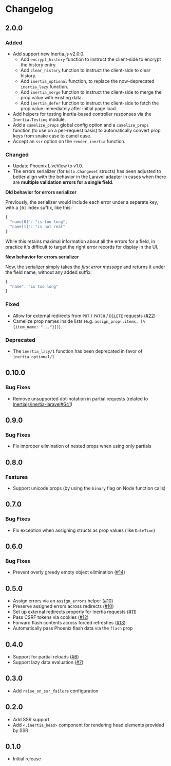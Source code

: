 # Changelog

## 2.0.0

### Added

- Add support new Inertia.js v2.0.0.
  - Add `encrypt_history` function to instruct the client-side to encrypt the history entry.
  - Add `clear_history` function to instruct the client-side to clear history.
  - Add `inertia_optional` function, to replace the now-deprecated `inertia_lazy` function.
  - Add `inertia_merge` function to instruct the client-side to merge the prop value with existing data.
  - Add `inertia_defer` function to instruct the client-side to fetch the prop value immediately after initial page load.
- Add helpers for testing Inertia-based controller responses via the `Inertia.Testing` module.
- Add a `camelize_props` global config option and a `camelize_props` function (to use on a per-request basis) to automatically convert prop keys from snake case to camel case.
- Accept an `ssr` option on the `render_inertia` function.

### Changed

- Update Phoenix LiveView to v1.0.
- The errors serializer (for `Ecto.Changeset` structs) has been adjusted to better align with the behavior in the Laravel adapter in cases when there are **multiple validation errors for a single field**.

**Old behavior for errors serializer**

Previously, the serializer would include each error under a separate key, with a `[0]` index suffix, like this:

```javascript
{
  "name[0]": "is too long",
  "name[1]": "is not real"
}
```

While this retains maximal information about all the errors for a field, in practice it's difficult to target the right error records for display in the UI.

**New behavior for errors serializer**

Now, the serializer simply takes the _first error message_ and returns it under the field name, without any added suffix:

```javascript
{
  "name": "is too long"
}
```

### Fixed

- Allow for external redirects from `PUT` / `PATCH` / `DELETE` requests ([#22](https://github.com/inertiajs/inertia-phoenix/pull/22))
- Camelize prop names inside lists (e.g. `assign_prop(:items, [%{item_name: "..."}])`).

### Deprecated

- The `inertia_lazy/1` function has been deprecated in favor of `inertia_optional/1`

## 0.10.0

### Bug Fixes

- Remove unsupported dot-notation in partial requests (related to [inertiajs/inertia-laravel#641](https://github.com/inertiajs/inertia-laravel/pull/641))

## 0.9.0

### Bug Fixes

- Fix improper elimination of nested props when using only partials

## 0.8.0

### Features

- Support unicode props (by using the `binary` flag on Node function calls)

## 0.7.0

### Bug Fixes

- Fix exception when assigning structs as prop values (like `DateTime`)

## 0.6.0

### Bug Fixes

- Prevent overly greedy empty object elimination ([#14](https://github.com/inertiajs/inertia-phoenix/pull/14))

## 0.5.0

- Assign errors via an `assign_errors` helper ([#10](https://github.com/inertiajs/inertia-phoenix/issues/10))
- Preserve assigned errors across redirects ([#10](https://github.com/inertiajs/inertia-phoenix/issues/10))
- Set up external redirects properly for Inertia requests ([#11](https://github.com/inertiajs/inertia-phoenix/issues/11))
- Pass CSRF tokens via cookies ([#12](https://github.com/inertiajs/inertia-phoenix/issues/12)) 
- Forward flash contents across forced refreshes ([#13](https://github.com/inertiajs/inertia-phoenix/issues/13))
- Automatically pass Phoenix flash data via the `flash` prop

## 0.4.0

- Support for partial reloads ([#6](https://github.com/inertiajs/inertia-phoenix/issues/6))
- Support lazy data evaluation ([#7](https://github.com/inertiajs/inertia-phoenix/issues/7))

## 0.3.0

- Add `raise_on_ssr_failure` configuration

## 0.2.0

- Add SSR support
- Add `<.inertia_head>` component for rendering head elements provided by SSR

## 0.1.0

- Initial release
